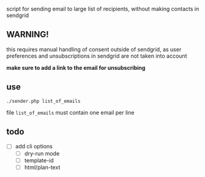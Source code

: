 script for sending email to large list of recipients, without making contacts in sendgrid

## WARNING!

this requires manual handling of consent outside of sendgrid,
as user preferences and unsubscriptions in sendgrid are not taken into account

**make sure to add a link to the email for unsubscribing**

## use

`./sender.php list_of_emails`

file `list_of_emails` must contain one email per line

## todo

- [ ] add cli options
  - [ ] dry-run mode
  - [ ] template-id
  - [ ] html/plan-text
